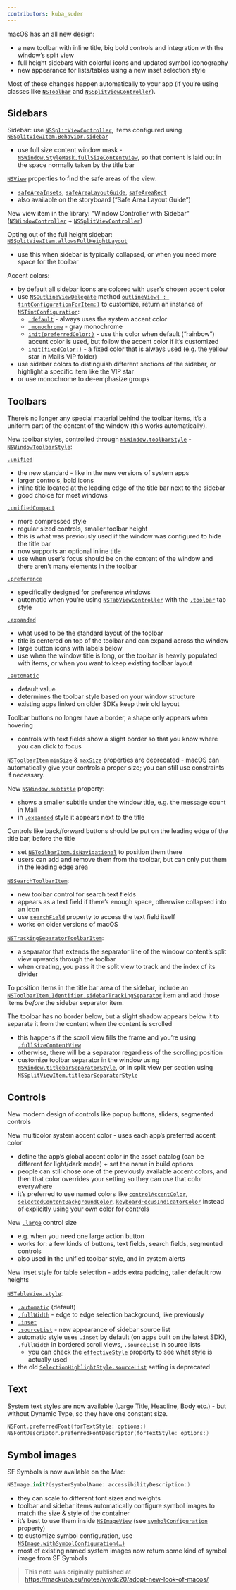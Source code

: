 ```yaml
---
contributors: kuba_suder
---
```


macOS has an all new design:

- a new toolbar with inline title, big bold controls and integration with the window’s split view
- full height sidebars with colorful icons and updated symbol iconography
- new appearance for lists/tables using a new inset selection style

Most of these changes happen automatically to your app (if you’re using classes like [`NSToolbar`](https://developer.apple.com/documentation/appkit/nstoolbar) and [`NSSplitViewController`](https://developer.apple.com/documentation/appkit/nssplitviewcontroller)).


## Sidebars

Sidebar: use [`NSSplitViewController`](https://developer.apple.com/documentation/appkit/nssplitviewcontroller), items configured using [`NSSplitViewItem.Behavior.sidebar`](https://developer.apple.com/documentation/appkit/nssplitviewitem/behavior/sidebar)

- use full size content window mask - [`NSWindow.StyleMask.fullSizeContentView`](https://developer.apple.com/documentation/appkit/nswindow/stylemask/1644646-fullsizecontentview), so that content is laid out in the space normally taken by the title bar

[`NSView`](https://developer.apple.com/documentation/appkit/nsview) properties to find the safe areas of the view:

- [`safeAreaInsets`](https://developer.apple.com/documentation/appkit/nsview/3553227-safeareainsets), [`safeAreaLayoutGuide`](https://developer.apple.com/documentation/appkit/nsview/3553228-safearealayoutguide), [`safeAreaRect`](https://developer.apple.com/documentation/appkit/nsview/3553229-safearearect)
- also available on the storyboard (“Safe Area Layout Guide”)

New view item in the library: "Window Controller with Sidebar" ([`NSWindowController`](https://developer.apple.com/documentation/appkit/nswindowcontroller) + [`NSSplitViewController`](https://developer.apple.com/documentation/appkit/nssplitviewcontroller))

Opting out of the full height sidebar: [`NSSplitViewItem.allowsFullHeightLayout`](https://developer.apple.com/documentation/appkit/nssplitviewitem/3608197-allowsfullheightlayout)

- use this when sidebar is typically collapsed, or when you need more space for the toolbar

Accent colors:

- by default all sidebar icons are colored with user's chosen accent color
- use [`NSOutlineViewDelegate`](https://developer.apple.com/documentation/appkit/nsoutlineviewdelegate) method [`outlineView(_: tintConfigurationForItem:)`](https://developer.apple.com/documentation/appkit/nsoutlineviewdelegate/3626816-outlineview) to customize, return an instance of [`NSTintConfiguration`](https://developer.apple.com/documentation/appkit/nstintconfiguration):
  - [`.default`](https://developer.apple.com/documentation/appkit/nstintconfiguration/3626820-default) - always uses the system accent color
  - [`.monochrome`](https://developer.apple.com/documentation/appkit/nstintconfiguration/3626822-monochrome) - gray monochrome
  - [`init(preferredColor:)`](https://developer.apple.com/documentation/appkit/nstintconfiguration/3626824-init) - use this color when default (“rainbow”) accent color is used, but follow the accent color if it’s customized
  - [`init(fixedColor:)`](https://developer.apple.com/documentation/appkit/nstintconfiguration/3626823-init) - a fixed color that is always used (e.g. the yellow star in Mail’s VIP folder)
- use sidebar colors to distinguish different sections of the sidebar, or highlight a specific item like the VIP star
- or use monochrome to de-emphasize groups


## Toolbars

There’s no longer any special material behind the toolbar items, it’s a uniform part of the content of the window (this works automatically).

New toolbar styles, controlled through [`NSWindow.toolbarStyle`](https://developer.apple.com/documentation/appkit/nswindow/3608199-toolbarstyle) - [`NSWindowToolbarStyle`](https://developer.apple.com/documentation/appkit/nswindow/toolbarstyle):

[`.unified`](https://developer.apple.com/documentation/appkit/nswindow/toolbarstyle/unified)

- the new standard - like in the new versions of system apps
- larger controls, bold icons
- inline title located at the leading edge of the title bar next to the sidebar
- good choice for most windows

[`.unifiedCompact`](https://developer.apple.com/documentation/appkit/nswindow/toolbarstyle/unifiedcompact)

- more compressed style
- regular sized controls, smaller toolbar height
- this is what was previously used if the window was configured to hide the title bar
- now supports an optional inline title
- use when user’s focus should be on the content of the window and there aren’t many elements in the toolbar

[`.preference`](https://developer.apple.com/documentation/appkit/nswindow/toolbarstyle/preference)

- specifically designed for preference windows
- automatic when you’re using [`NSTabViewController`](https://developer.apple.com/documentation/appkit/nstabviewcontroller) with the [`.toolbar`](https://developer.apple.com/documentation/appkit/nstabviewcontroller/tabstyle/toolbar) tab style

[`.expanded`](https://developer.apple.com/documentation/appkit/nswindow/toolbarstyle/expanded)

- what used to be the standard layout of the toolbar
- title is centered on top of the toolbar and can expand across the window
- large button icons with labels below
- use when the window title is long, or the toolbar is heavily populated with items, or when you want to keep existing toolbar layout

[`.automatic`](https://developer.apple.com/documentation/appkit/nswindow/toolbarstyle/automatic)

- default value
- determines the toolbar style based on your window structure
- existing apps linked on older SDKs keep their old layout

Toolbar buttons no longer have a border, a shape only appears when hovering

- controls with text fields show a slight border so that you know where you can click to focus

[`NSToolbarItem`](https://developer.apple.com/documentation/appkit/nstoolbaritem) [`minSize`](https://developer.apple.com/documentation/appkit/nstoolbaritem/1531777-minsize) & [`maxSize`](https://developer.apple.com/documentation/appkit/nstoolbaritem/1526451-maxsize) properties are deprecated - macOS can automatically give your controls a proper size; you can still use constraints if necessary.

New [`NSWindow.subtitle`](https://developer.apple.com/documentation/appkit/nswindow/3608198-subtitle) property:

- shows a smaller subtitle under the window title, e.g. the message count in Mail
- in [`.expanded`](https://developer.apple.com/documentation/appkit/nswindow/toolbarstyle/expanded) style it appears next to the title

Controls like back/forward buttons should be put on the leading edge of the title bar, before the title

- set [`NSToolbarItem.isNavigational`](https://developer.apple.com/documentation/appkit/nstoolbaritem/3622481-isnavigational) to position them there
- users can add and remove them from the toolbar, but can only put them in the leading edge area

[`NSSearchToolbarItem`](https://developer.apple.com/documentation/appkit/nssearchtoolbaritem):

- new toolbar control for search text fields
- appears as a text field if there’s enough space, otherwise collapsed into an icon
- use [`searchField`](https://developer.apple.com/documentation/appkit/nssearchtoolbaritem/3634330-searchfield) property to access the text field itself
- works on older versions of macOS

[`NSTrackingSeparatorToolbarItem`](https://developer.apple.com/documentation/appkit/nstrackingseparatortoolbaritem):

- a separator that extends the separator line of the window content’s split view upwards through the toolbar
- when creating, you pass it the split view to track and the index of its divider

To position items in the title bar area of the sidebar, include an [`NSToolbarItem.Identifier.sidebarTrackingSeparator`](https://developer.apple.com/documentation/appkit/nstoolbaritem/identifier/3622482-sidebartrackingseparator) item and add those items *before* the sidebar separator item.

The toolbar has no border below, but a slight shadow appears below it to separate it from the content when the content is scrolled

- this happens if the scroll view fills the frame and you’re using [`.fullSizeContentView`](https://developer.apple.com/documentation/appkit/nswindow/stylemask/1644646-fullsizecontentview)
- otherwise, there will be a separator regardless of the scrolling position
- customize toolbar separator in the window using [`NSWindow.titlebarSeparatorStyle`](https://developer.apple.com/documentation/appkit/nswindow/3622489-titlebarseparatorstyle), or in split view per section using [`NSSplitViewItem.titlebarSeparatorStyle`](https://developer.apple.com/documentation/appkit/nssplitviewitem/3622473-titlebarseparatorstyle)


## Controls

New modern design of controls like popup buttons, sliders, segmented controls

New multicolor system accent color - uses each app’s preferred accent color

- define the app’s global accent color in the asset catalog (can be different for light/dark mode) + set the name in build options
- people can still chose one of the previously available accent colors, and then that color overrides your setting so they can use that color everywhere
- it’s preferred to use named colors like [`controlAccentColor`](https://developer.apple.com/documentation/appkit/nscolor/3000782-controlaccentcolor), [`selectedContentBackgroundColor`](https://developer.apple.com/documentation/appkit/nscolor/2998830-selectedcontentbackgroundcolor), [`keyboardFocusIndicatorColor`](https://developer.apple.com/documentation/appkit/nscolor/1532031-keyboardfocusindicatorcolor) instead of explicitly using your own color for controls

New [`.large`](https://developer.apple.com/documentation/appkit/nscontrol/controlsize/large) control size

- e.g. when you need one large action button
- works for: a few kinds of buttons, text fields, search fields, segmented controls
- also used in the unified toolbar style, and in system alerts

New inset style for table selection - adds extra padding, taller default row heights

[`NSTableView.style`](https://developer.apple.com/documentation/appkit/nstableview/style):

- [`.automatic`](https://developer.apple.com/documentation/appkit/nstableview/style/automatic) (default)
- [`.fullWidth`](https://developer.apple.com/documentation/appkit/nstableview/style/fullwidth) - edge to edge selection background, like previously
- [`.inset`](https://developer.apple.com/documentation/appkit/nstableview/style/inset)
- [`.sourceList`](https://developer.apple.com/documentation/appkit/nstableview/style/sourcelist) - new appearance of sidebar source list
- automatic style uses `.inset` by default (on apps built on the latest SDK), `.fullWidth` in bordered scroll views, `.sourceList` in source lists
  - you can check the [`effectiveStyle`](https://developer.apple.com/documentation/appkit/nstableview/3622474-effectivestyle) property to see what style is actually used
- the old [`SelectionHighlightStyle.sourceList`](https://developer.apple.com/documentation/appkit/nstableview/selectionhighlightstyle/sourcelist) setting is deprecated


## Text

System text styles are now available (Large Title, Headline, Body etc.) - but without Dynamic Type, so they have one constant size.

```swift
NSFont.preferredFont(forTextStyle: options:)
NSFontDescriptor.preferredFontDescriptor(forTextStyle: options:)
```

## Symbol images

SF Symbols is now available on the Mac:

```swift
NSImage.init?(systemSymbolName: accessibilityDescription:)
```

- they can scale to different font sizes and weights
- toolbar and sidebar items automatically configure symbol images to match the size & style of the container
- it’s best to use them inside [`NSImageView`](https://developer.apple.com/documentation/appkit/nsimageview) (see [`symbolConfiguration`](https://developer.apple.com/documentation/appkit/nsimageview/3667456-symbolconfiguration) property)
- to customize symbol configuration, use [`NSImage.withSymbolConfiguration(…)`](https://developer.apple.com/documentation/appkit/nsimage/3656508-withsymbolconfiguration)
- most of existing named system images now return some kind of symbol image from SF Symbols

> This note was originally published at <https://mackuba.eu/notes/wwdc20/adopt-new-look-of-macos/>
